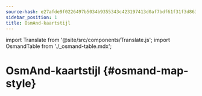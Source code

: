 ```yaml
---
source-hash: e27afde9f0226497b5034b9355343c423197413d0af7bdf61f31f3d86311f7e5
sidebar_position: 1
title: OsmAnd-kaartstijl
---
```


import Translate from '@site/src/components/Translate.js';
import OsmandTable from './_osmand-table.mdx';

# OsmAnd-kaartstijl {#osmand-map-style}
<Translate android="yes" id="default_render_descr" />

<OsmandTable/>